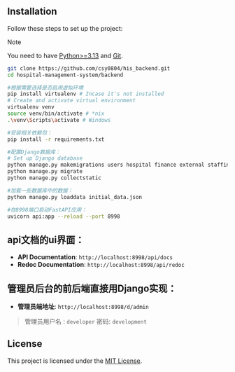## Installation

Follow these steps to set up the project:

> [!NOTE]
> You need to have [Python>=3.13](https://python.org) and [Git](https://git-scm.com).

```sh
git clone https://github.com/csy0804/his_backend.git
cd hospital-management-system/backend

#根据需要选择是否启用虚拟环境
pip install virtualenv # Incase it's not installed
# Create and activate virtual environment
virtualenv venv
source venv/bin/activate # *nix
.\venv\Scripts\activate # Windows

#安装相关依赖包：
pip install -r requirements.txt

#配置Django数据库：
# Set up Django database
python manage.py makemigrations users hospital finance external staffing
python manage.py migrate
python manage.py collectstatic

#加载一些数据库中的数据：
python manage.py loaddata initial_data.json

#在8998端口启动FastAPI应用：
uvicorn api:app --reload --port 8998
```

## api文档的ui界面：
- **API Documentation**: `http://localhost:8998/api/docs`
- **Redoc Documentation**: `http://localhost:8998/api/redoc`

## 管理员后台的前后端直接用Django实现：
- **管理员端地址**: `http://localhost:8998/d/admin`


> 管理员用户名 : `developer`
> 密码: `development`

## License

This project is licensed under the [MIT License](LICENSE).